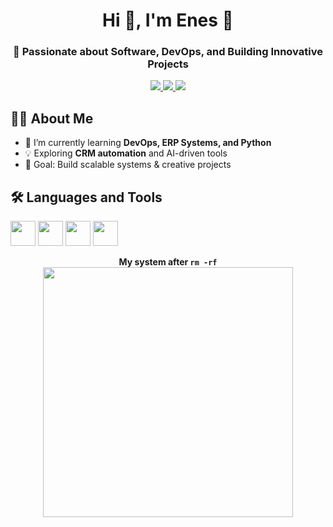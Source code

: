 <h1 align="center">Hi 👋, I'm Enes 🔹 </h1>
<h3 align="center">🚀 Passionate about Software, DevOps, and Building Innovative Projects</h3>



<p align="center">
  <a href="https://www.linkedin.com/in/YOUR-LINK" target="_blank">
    <img src="https://img.shields.io/badge/LinkedIn-0077B5.svg?&style=for-the-badge&logo=linkedin&logoColor=white"/>
  </a>
  <a href="https://www.youtube.com/c/YOURCHANNEL" target="_blank">
    <img src="https://img.shields.io/badge/YouTube-FF0000.svg?&style=for-the-badge&logo=youtube&logoColor=white"/>
  </a>
  <a href="https://twitter.com/YOURHANDLE" target="_blank">
    <img src="https://img.shields.io/badge/Twitter-1DA1F2.svg?&style=for-the-badge&logo=twitter&logoColor=white"/>
  </a>
</p>



## 👨‍💻 About Me

- 🌱 I’m currently learning **DevOps, ERP Systems, and Python**
- 💡 Exploring **CRM automation** and AI-driven tools
- 🎯 Goal: Build scalable systems & creative projects

## 🛠️ Languages and Tools

<p align="left">
  <img src="https://cdn.jsdelivr.net/gh/devicons/devicon/icons/python/python-original.svg" width="40" height="40"/>
  <img src="https://cdn.jsdelivr.net/gh/devicons/devicon/icons/linux/linux-original.svg" width="40" height="40"/>
  <img src="https://cdn.jsdelivr.net/gh/devicons/devicon/icons/docker/docker-original.svg" width="40" height="40"/>
  <img src="https://cdn.jsdelivr.net/gh/devicons/devicon/icons/github/github-original.svg" width="40" height="40"/>
</p>


<p align="center">
  <b>My system after <code>rm -rf</code></b><br>
  <img src="https://github.com/user-attachments/assets/aae486bc-3adc-4294-a0fe-b92df0bcdfeb" width="400"/>
</p>
